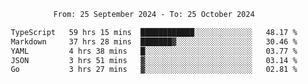 <div align="center">
<p style="text-align: center;">
<!--START_SECTION:waka-->

```txt
From: 25 September 2024 - To: 25 October 2024

TypeScript   59 hrs 15 mins  ████████████░░░░░░░░░░░░░   48.17 %
Markdown     37 hrs 28 mins  ███████▓░░░░░░░░░░░░░░░░░   30.46 %
YAML         4 hrs 38 mins   █░░░░░░░░░░░░░░░░░░░░░░░░   03.77 %
JSON         3 hrs 51 mins   ▓░░░░░░░░░░░░░░░░░░░░░░░░   03.14 %
Go           3 hrs 27 mins   ▓░░░░░░░░░░░░░░░░░░░░░░░░   02.81 %
```

<!--END_SECTION:waka-->
</p>
</div>
